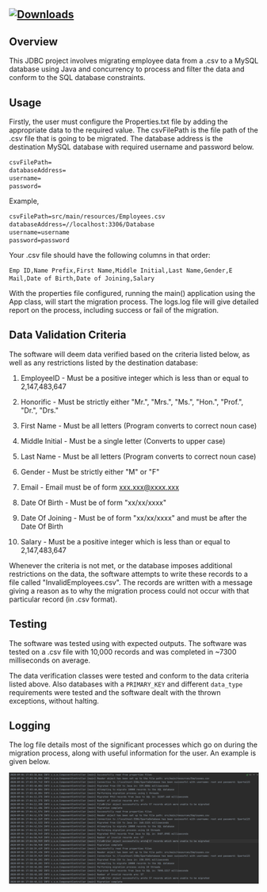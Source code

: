 [![Downloads](https://media-exp1.licdn.com/dms/image/C4D0BAQGUUbYm7AI-Ug/company-logo_200_200/0?e=1606953600&v=beta&t=ElBiRi0gbFgBUh22ShVN1GCKM4qZtjcqiYKyYjAwaIk)](https://media-exp1.licdn.com/dms/image/C4D0BAQGUUbYm7AI-Ug/company-logo_200_200/0?e=1606953600&v=beta&t=ElBiRi0gbFgBUh22ShVN1GCKM4qZtjcqiYKyYjAwaIk)
---

**Overview**
---
This JDBC project involves migrating employee data from a .csv to a MySQL database 
using Java and concurrency to process and filter the data and conform to the SQL 
database constraints.

**Usage**
---
Firstly, the user must configure the Properties.txt file by adding the appropriate
data to the required value. The csvFilePath is the file path of the .csv file that
is going to be migrated. The database address is the destination MySQL database with 
required username and password below.
```
csvFilePath=
databaseAddress=
username=
password=
```
Example,
```
csvFilePath=src/main/resources/Employees.csv
databaseAddress=//localhost:3306/Database
username=username
password=password
```
Your .csv file should have the following columns in that order:
```
Emp ID,Name Prefix,First Name,Middle Initial,Last Name,Gender,E Mail,Date of Birth,Date of Joining,Salary
```
With the properties file configured, running the main() application using the App class, will start the 
migration process. The logs.log file will give detailed report on the process, including
success or fail of the migration.

**Data Validation Criteria**
---
The software will deem data verified based on the criteria listed below, as well as any
restrictions listed by the destination database:

1. EmployeeID - Must be a positive integer which is less than or equal to 2,147,483,647

1. Honorific - Must be strictly either "Mr.", "Mrs.", "Ms.", "Hon.", "Prof.", "Dr.", "Drs."
1. First Name - Must be all letters (Program converts to correct noun case)
1. Middle Initial - Must be a single letter (Converts to upper case)
1. Last Name - Must be all letters (Program converts to correct noun case)
1. Gender - Must be strictly either "M" or "F"
1. Email - Email must be of form xxx.xxx@xxxx.xxx
1. Date Of Birth - Must be of form "xx/xx/xxxx"
1. Date Of Joining - Must be of form "xx/xx/xxxx" and must be after the Date Of Birth
1. Salary - Must be a positive integer which is less than or equal to 2,147,483,647


Whenever the criteria is not met, or the database imposes additional restrictions on the
data, the software attempts to write these records to a file called "InvalidEmployees.csv".
The records are written with a message giving a reason as to why the migration process
 could not occur with that particular record (in .csv format).

**Testing**
---
The software was tested using with expected outputs. The software was tested on a .csv
file with 10,000 records and was completed in ~7300 milliseconds on average. 

The data verification classes were tested and conform to the data criteria listed above.
Also databases with a `PRIMARY_KEY` and different `data_type` requirements were tested 
and the software dealt with the thrown exceptions, without halting.

**Logging**
---
The log file details most of the significant processes which go on during the migration
process, along with useful information for the user. An example is given below.

[![Downloads](https://github.com/Sparta-MCamacho/Sparta/blob/master/Assets/Example%20of%20log%20file.png)](https://github.com/Sparta-MCamacho/Sparta/blob/master/Assets/Example%20of%20log%20file.png)










